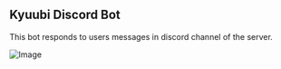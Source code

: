 ## Kyuubi Discord Bot

This bot responds to users messages in discord channel of the server.

![Image](https://github.com/user-attachments/assets/5a62bbeb-f03e-45eb-9c93-74889f4f6ee5)
